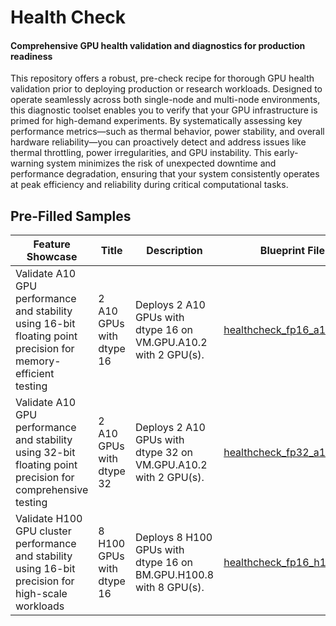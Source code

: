 # Health Check

#### Comprehensive GPU health validation and diagnostics for production readiness

This repository offers a robust, pre-check recipe for thorough GPU health validation prior to deploying production or research workloads. Designed to operate seamlessly across both single-node and multi-node environments, this diagnostic toolset enables you to verify that your GPU infrastructure is primed for high-demand experiments. By systematically assessing key performance metrics—such as thermal behavior, power stability, and overall hardware reliability—you can proactively detect and address issues like thermal throttling, power irregularities, and GPU instability. This early-warning system minimizes the risk of unexpected downtime and performance degradation, ensuring that your system consistently operates at peak efficiency and reliability during critical computational tasks.

## Pre-Filled Samples

| Feature Showcase                                                                                              | Title                     | Description                                                       | Blueprint File                                           |
| ------------------------------------------------------------------------------------------------------------- | ------------------------- | ----------------------------------------------------------------- | -------------------------------------------------------- |
| Validate A10 GPU performance and stability using 16-bit floating point precision for memory-efficient testing | 2 A10 GPUs with dtype 16  | Deploys 2 A10 GPUs with dtype 16 on VM.GPU.A10.2 with 2 GPU(s).   | [healthcheck_fp16_a10.json](healthcheck_fp16_a10.json)   |
| Validate A10 GPU performance and stability using 32-bit floating point precision for comprehensive testing    | 2 A10 GPUs with dtype 32  | Deploys 2 A10 GPUs with dtype 32 on VM.GPU.A10.2 with 2 GPU(s).   | [healthcheck_fp32_a10.json](healthcheck_fp32_a10.json)   |
| Validate H100 GPU cluster performance and stability using 16-bit precision for high-scale workloads           | 8 H100 GPUs with dtype 16 | Deploys 8 H100 GPUs with dtype 16 on BM.GPU.H100.8 with 8 GPU(s). | [healthcheck_fp16_h100.json](healthcheck_fp16_h100.json) |
